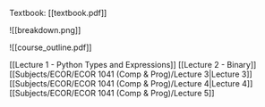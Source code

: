 Textbook: [[textbook.pdf]]

![[breakdown.png]]

![[course_outline.pdf]]

[[Lecture 1 - Python Types and Expressions]]
[[Lecture 2 - Binary]]
[[Subjects/ECOR/ECOR 1041 (Comp & Prog)/Lecture 3|Lecture 3]]
[[Subjects/ECOR/ECOR 1041 (Comp & Prog)/Lecture 4|Lecture 4]]
[[Subjects/ECOR/ECOR 1041 (Comp & Prog)/Lecture 5]]